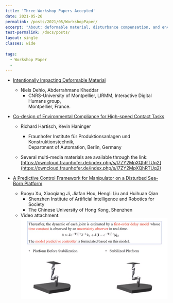 ```yaml
---
title: 'Three Workshop Papers Accepted'
date: 2021-05-26
permalink: /posts/2021/05/WorkshopPaper/
excerpt: "About: deformable material, disturbance compensation, and environmental compliance"
test-permalink: /docs/posts/
layout: single 
classes: wide

tags:
  - Workshop Paper
  -  
---
```

* [Intentionally Impacting Deformable Material](/docs/assets/WorkshopPapers/PaperThree.pdf)
     *  Niels Dehio, Abderrahmane Kheddar 
         * CNRS-University of Montpellier, LIRMM, Interactive Digital Humans group, <br/> Montpellier, France.



 * [Co-design of Environmental Compliance for High-speed Contact Tasks](/docs/assets/WorkshopPapers/PaperTwo.pdf)
     *  Richard Hartisch, Kevin Haninger 
         * Fraunhofer Institute für Produktionsanlagen und Konstruktionstechnik, <br/>
           Department of Automation, Berlin, Germany

     *  Several multi-media materials are available through the link:  [https://owncloud.fraunhofer.de/index.php/s/l7ZY2MpXQhRTUq2](https://owncloud.fraunhofer.de/index.php/s/l7ZY2MpXQhRTUq2)

 * [A Predictive Control Framework for Manipulator on a Disturbed Sea-Born Platform](/docs/assets/WorkshopPapers/PaperOne.pdf)
     *  Ruoyu Xu, Xiaoqiang Ji, Jiafan Hou, Hengli Liu and Huihuan Qian
         * Shenzhen Institute of Artificial Intelligence and Robotics for Society
         * The Chinese University of Hong Kong, Shenzhen
     *  Video attachment:  [![USV-MPC](/docs/assets/videos/ruoyu.png)](https://www.youtube.com/watch?v=jD3X1VJltrE)



